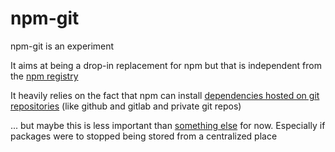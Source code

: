 # npm-git

npm-git is an experiment

It aims at being a drop-in replacement for npm but that is independent from the [npm registry](https://registry.npmjs.org/)

It heavily relies on the fact that npm can install [dependencies hosted on git repositories](https://docs.npmjs.com/files/package.json#git-urls-as-dependencies) (like github and gitlab and private git repos)

... but maybe this is less important than [something else](https://github.com/DavidBruant/contained-node-packages) for now. Especially if packages were to stopped being stored from a centralized place

